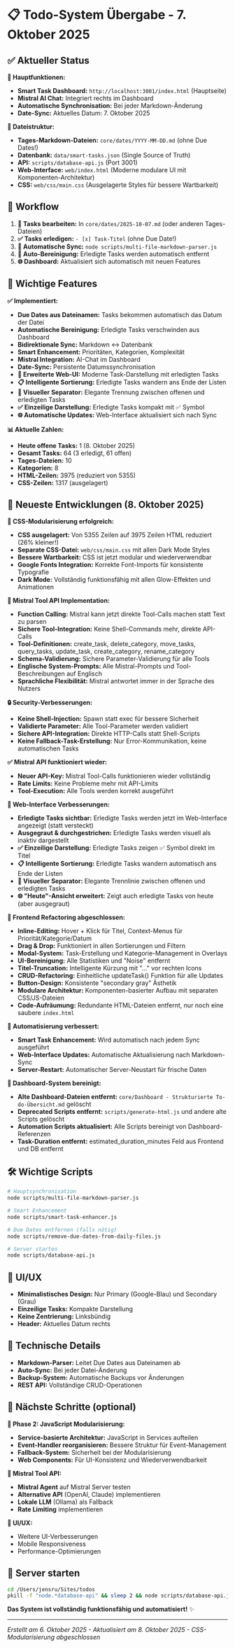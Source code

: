 # 📋 Todo-System Übergabe - 7. Oktober 2025

## ✅ Aktueller Status

**🎯 Hauptfunktionen:**
- **Smart Task Dashboard:** `http://localhost:3001/index.html` (Hauptseite)
- **Mistral AI Chat:** Integriert rechts im Dashboard
- **Automatische Synchronisation:** Bei jeder Markdown-Änderung
- **Date-Sync:** Aktuelles Datum: 7. Oktober 2025

**📁 Dateistruktur:**
- **Tages-Markdown-Dateien:** `core/dates/YYYY-MM-DD.md` (ohne Due Dates!)
- **Datenbank:** `data/smart-tasks.json` (Single Source of Truth)
- **API:** `scripts/database-api.js` (Port 3001)
- **Web-Interface:** `web/index.html` (Moderne modulare UI mit Komponenten-Architektur)
- **CSS:** `web/css/main.css` (Ausgelagerte Styles für bessere Wartbarkeit)

## 🔄 Workflow

1. **📝 Tasks bearbeiten:** In `core/dates/2025-10-07.md` (oder anderen Tages-Dateien)
2. **✅ Tasks erledigen:** `- [x] Task-Titel` (ohne Due Date!)
3. **🔄 Automatische Sync:** `node scripts/multi-file-markdown-parser.js`
4. **🧹 Auto-Bereinigung:** Erledigte Tasks werden automatisch entfernt
5. **🌐 Dashboard:** Aktualisiert sich automatisch mit neuen Features

## 🎯 Wichtige Features

**✅ Implementiert:**
- **Due Dates aus Dateinamen:** Tasks bekommen automatisch das Datum der Datei
- **Automatische Bereinigung:** Erledigte Tasks verschwinden aus Dashboard
- **Bidirektionale Sync:** Markdown ↔ Datenbank
- **Smart Enhancement:** Prioritäten, Kategorien, Komplexität
- **Mistral Integration:** AI-Chat im Dashboard
- **Date-Sync:** Persistente Datumssynchronisation
- **🎨 Erweiterte Web-UI:** Moderne Task-Darstellung mit erledigten Tasks
- **📋 Intelligente Sortierung:** Erledigte Tasks wandern ans Ende der Listen
- **🎯 Visueller Separator:** Elegante Trennung zwischen offenen und erledigten Tasks
- **✅ Einzeilige Darstellung:** Erledigte Tasks kompakt mit ✅ Symbol
- **🌐 Automatische Updates:** Web-Interface aktualisiert sich nach Sync

**📊 Aktuelle Zahlen:**
- **Heute offene Tasks:** 1 (8. Oktober 2025)
- **Gesamt Tasks:** 64 (3 erledigt, 61 offen)
- **Tages-Dateien:** 10
- **Kategorien:** 8
- **HTML-Zeilen:** 3975 (reduziert von 5355)
- **CSS-Zeilen:** 1317 (ausgelagert)

## 🚀 Neueste Entwicklungen (8. Oktober 2025)

**🎨 CSS-Modularisierung erfolgreich:**
- **CSS ausgelagert:** Von 5355 Zeilen auf 3975 Zeilen HTML reduziert (26% kleiner!)
- **Separate CSS-Datei:** `web/css/main.css` mit allen Dark Mode Styles
- **Bessere Wartbarkeit:** CSS ist jetzt modular und wiederverwendbar
- **Google Fonts Integration:** Korrekte Font-Imports für konsistente Typografie
- **Dark Mode:** Vollständig funktionsfähig mit allen Glow-Effekten und Animationen

**🤖 Mistral Tool API Implementation:**
- **Function Calling:** Mistral kann jetzt direkte Tool-Calls machen statt Text zu parsen
- **Sichere Tool-Integration:** Keine Shell-Commands mehr, direkte API-Calls
- **Tool-Definitionen:** create_task, delete_category, move_tasks, query_tasks, update_task, create_category, rename_category
- **Schema-Validierung:** Sichere Parameter-Validierung für alle Tools
- **Englische System-Prompts:** Alle Mistral-Prompts und Tool-Beschreibungen auf Englisch
- **Sprachliche Flexibilität:** Mistral antwortet immer in der Sprache des Nutzers

**🔒 Security-Verbesserungen:**
- **Keine Shell-Injection:** Spawn statt exec für bessere Sicherheit
- **Validierte Parameter:** Alle Tool-Parameter werden validiert
- **Sichere API-Integration:** Direkte HTTP-Calls statt Shell-Scripts
- **Keine Fallback-Task-Erstellung:** Nur Error-Kommunikation, keine automatischen Tasks

**✅ Mistral API funktioniert wieder:**
- **Neuer API-Key:** Mistral Tool-Calls funktionieren wieder vollständig
- **Rate Limits:** Keine Probleme mehr mit API-Limits
- **Tool-Execution:** Alle Tools werden korrekt ausgeführt

**🎨 Web-Interface Verbesserungen:**
- **Erledigte Tasks sichtbar:** Erledigte Tasks werden jetzt im Web-Interface angezeigt (statt versteckt)
- **Ausgegraut & durchgestrichen:** Erledigte Tasks werden visuell als inaktiv dargestellt
- **✅ Einzeilige Darstellung:** Erledigte Tasks zeigen ✅ Symbol direkt im Titel
- **📋 Intelligente Sortierung:** Erledigte Tasks wandern automatisch ans Ende der Listen
- **🎯 Visueller Separator:** Elegante Trennlinie zwischen offenen und erledigten Tasks
- **🌐 "Heute"-Ansicht erweitert:** Zeigt auch erledigte Tasks von heute (aber ausgegraut)

**🔧 Frontend Refactoring abgeschlossen:**
- **Inline-Editing:** Hover + Klick für Titel, Context-Menus für Priorität/Kategorie/Datum
- **Drag & Drop:** Funktioniert in allen Sortierungen und Filtern
- **Modal-System:** Task-Erstellung und Kategorie-Management in Overlays
- **UI-Bereinigung:** Alle Statistiken und "Noise" entfernt
- **Titel-Truncation:** Intelligente Kürzung mit "..." vor rechten Icons
- **CRUD-Refactoring:** Einheitliche updateTask() Funktion für alle Updates
- **Button-Design:** Konsistente "secondary gray" Ästhetik
- **Modulare Architektur:** Komponenten-basierter Aufbau mit separaten CSS/JS-Dateien
- **Code-Aufräumung:** Redundante HTML-Dateien entfernt, nur noch eine saubere `index.html`

**🔄 Automatisierung verbessert:**
- **Smart Task Enhancement:** Wird automatisch nach jedem Sync ausgeführt
- **Web-Interface Updates:** Automatische Aktualisierung nach Markdown-Sync
- **Server-Restart:** Automatischer Server-Neustart für frische Daten

**🧹 Dashboard-System bereinigt:**
- **Alte Dashboard-Dateien entfernt:** `core/Dashboard - Strukturierte To-do-Übersicht.md` gelöscht
- **Deprecated Scripts entfernt:** `scripts/generate-html.js` und andere alte Scripts gelöscht
- **Automation Scripts aktualisiert:** Alle Scripts bereinigt von Dashboard-Referenzen
- **Task-Duration entfernt:** estimated_duration_minutes Feld aus Frontend und DB entfernt

## 🛠️ Wichtige Scripts

```bash
# Hauptsynchronisation
node scripts/multi-file-markdown-parser.js

# Smart Enhancement
node scripts/smart-task-enhancer.js

# Due Dates entfernen (falls nötig)
node scripts/remove-due-dates-from-daily-files.js

# Server starten
node scripts/database-api.js
```

## 🎨 UI/UX

- **Minimalistisches Design:** Nur Primary (Google-Blau) und Secondary (Grau)
- **Einzeilige Tasks:** Kompakte Darstellung
- **Keine Zentrierung:** Linksbündig
- **Header:** Aktuelles Datum rechts

## 🔧 Technische Details

- **Markdown-Parser:** Leitet Due Dates aus Dateinamen ab
- **Auto-Sync:** Bei jeder Datei-Änderung
- **Backup-System:** Automatische Backups vor Änderungen
- **REST API:** Vollständige CRUD-Operationen

## 📝 Nächste Schritte (optional)

**🔧 Phase 2: JavaScript Modularisierung:**
- **Service-basierte Architektur:** JavaScript in Services aufteilen
- **Event-Handler reorganisieren:** Bessere Struktur für Event-Management
- **Fallback-System:** Sicherheit bei der Modularisierung
- **Web Components:** Für UI-Konsistenz und Wiederverwendbarkeit

**🤖 Mistral Tool API:**
- **Mistral Agent** auf Mistral Server testen
- **Alternative API** (OpenAI, Claude) implementieren
- **Lokale LLM** (Ollama) als Fallback
- **Rate Limiting** implementieren

**🎨 UI/UX:**
- Weitere UI-Verbesserungen
- Mobile Responsiveness
- Performance-Optimierungen

## 🚀 Server starten

```bash
cd /Users/jensru/Sites/todos
pkill -f "node.*database-api" && sleep 2 && node scripts/database-api.js &
```

**Das System ist vollständig funktionsfähig und automatisiert!** ✨

---
*Erstellt am 6. Oktober 2025 - Aktualisiert am 8. Oktober 2025 - CSS-Modularisierung abgeschlossen*

